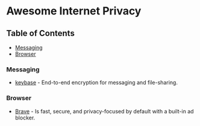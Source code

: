 # Awesome Internet Privacy

## Table of Contents

* [Messaging](#messaging)
* [Browser](#browser)

### Messaging

* [keybase](https://keybase.io/) - End-to-end encryption for messaging and file-sharing.

### Browser

* [Brave](https://brave.com/) - Is fast, secure, and privacy-focused by default with a built-in ad blocker.

